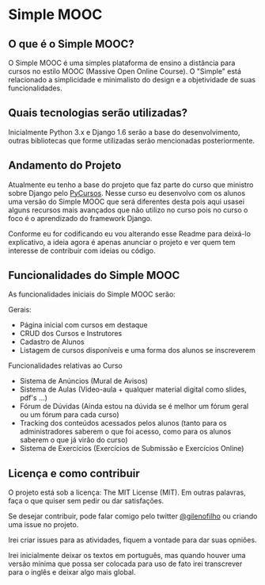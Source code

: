 Simple MOOC
==========

O que é o Simple MOOC?
----------------------

O Simple MOOC é uma simples plataforma de ensino a distância para cursos no estilo MOOC (Massive Open Online Course). O "Simple" está relacionado a simplicidade e minimalisto do design e a objetividade de suas funcionalidades.

Quais tecnologias serão utilizadas?
-----------------------------------

Inicialmente Python 3.x e Django 1.6 serão a base do desenvolvimento, outras bibliotecas que forme utilizadas serão mencionadas posteriormente.

Andamento do Projeto
--------------------

Atualmente eu tenho a base do projeto que faz parte do curso que ministro sobre Django pelo [PyCursos](http://pycursos.com). Nesse curso eu desenvolvo com os alunos uma versão do Simple MOOC que será diferentes desta pois aqui usasei alguns recursos mais avançados que não utilizo no curso pois no curso o foco é o aprendizado do framework Django.

Conforme eu for codificando eu vou alterando esse Readme para deixá-lo explicativo, a ideia agora é apenas anunciar o projeto e ver quem tem interesse de contribuir com ideias ou código.

Funcionalidades do Simple MOOC
------------------------------

As funcionalidades iniciais do Simple MOOC serão:

Gerais:
- Página inicial com cursos em destaque
- CRUD dos Cursos e Instrutores
- Cadastro de Alunos
- Listagem de cursos disponíveis e uma forma dos alunos se inscreverem

Funcionalidades relativas ao Curso
- Sistema de Anúncios (Mural de Avisos)
- Sistema de Aulas (Vídeo-aula + qualquer material digital como slides, pdf's ...)
- Fórum de Dúvidas (Ainda estou na dúvida se é melhor um fórum geral ou um fórum para cada curso)
- Tracking dos conteúdos acessados pelos alunos (tanto para os administradores saberem o que foi acesso, como para os alunos saberem o que já virão do curso)
- Sistema de Exercícios (Exercícios de Submissão e Exercícios Online)

Licença e como contribuir
-------------------------

O projeto está sob a licença: The MIT License (MIT). Em outras palavras, faça o que quiser sem pedir ou dar satisfações.

Se desejar contribuir, pode falar comigo pelo twitter [@gilenofilho](https://twitter.com/gilenofilho) ou criando uma issue no projeto.

Irei criar issues para as atividades, fiquem a vontade para dar suas opniões.

Irei inicialmente deixar os textos em português, mas quando houver uma versão mínima que possa ser colocada para uso de fato irei transcrever para o inglês e deixar algo mais global.